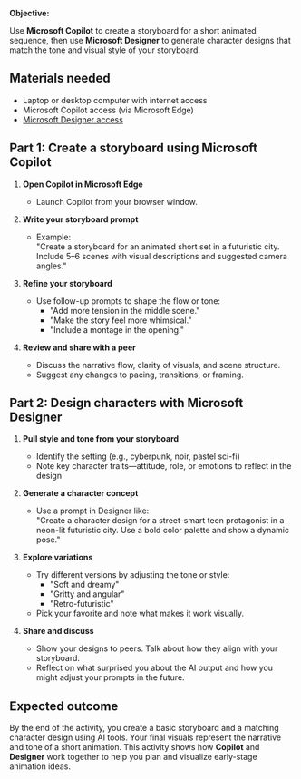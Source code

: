 **Objective:**  

Use **Microsoft Copilot** to create a storyboard for a short animated sequence, then use **Microsoft Designer** to generate character designs that match the tone and visual style of your storyboard.

## Materials needed

- Laptop or desktop computer with internet access  
- Microsoft Copilot access (via Microsoft Edge)  
- [Microsoft Designer access](https://designer.microsoft.com/image-creator?scenario=texttoimage)

## Part 1: Create a storyboard using Microsoft Copilot

1. **Open Copilot in Microsoft Edge**  
   - Launch Copilot from your browser window.

1. **Write your storyboard prompt**  
   - Example:  
     "Create a storyboard for an animated short set in a futuristic city. Include 5–6 scenes with visual descriptions and suggested camera angles."

1. **Refine your storyboard**  
   - Use follow-up prompts to shape the flow or tone:  
     - "Add more tension in the middle scene."  
     - "Make the story feel more whimsical."  
     - "Include a montage in the opening."

1. **Review and share with a peer**  
   - Discuss the narrative flow, clarity of visuals, and scene structure.  
   - Suggest any changes to pacing, transitions, or framing.

## Part 2: Design characters with Microsoft Designer

1. **Pull style and tone from your storyboard**  
   - Identify the setting (e.g., cyberpunk, noir, pastel sci-fi)  
   - Note key character traits—attitude, role, or emotions to reflect in the design

1. **Generate a character concept**  
   - Use a prompt in Designer like:  
     "Create a character design for a street-smart teen protagonist in a neon-lit futuristic city. Use a bold color palette and show a dynamic pose."

1. **Explore variations**  
   - Try different versions by adjusting the tone or style:  
     - "Soft and dreamy"  
     - "Gritty and angular"  
     - "Retro-futuristic"  
   - Pick your favorite and note what makes it work visually.

1. **Share and discuss**  
   - Show your designs to peers. Talk about how they align with your storyboard.  
   - Reflect on what surprised you about the AI output and how you might adjust your prompts in the future.

## Expected outcome

By the end of the activity, you create a basic storyboard and a matching character design using AI tools. Your final visuals represent the narrative and tone of a short animation. This activity shows how **Copilot** and **Designer** work together to help you plan and visualize early-stage animation ideas.
